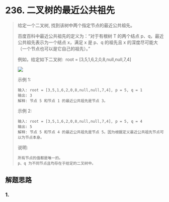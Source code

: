 # 236. 二叉树的最近公共祖先

> 给定一个二叉树, 找到该树中两个指定节点的最近公共祖先。
> 
> 百度百科中最近公共祖先的定义为：“对于有根树 T 的两个结点 p、q，最近公共祖先表示为一个结点 x，满足 x 是 p、q 的祖先且 x 的深度尽可能大（一个节点也可以是它自己的祖先）。”
> 
> 例如，给定如下二叉树:  root = [3,5,1,6,2,0,8,null,null,7,4]
>  
> ![](https://assets.leetcode-cn.com/aliyun-lc-upload/uploads/2018/12/15/binarytree.png)
>
> 示例 1:
> 
> ```
> 输入: root = [3,5,1,6,2,0,8,null,null,7,4], p = 5, q = 1
> 输出: 3
> 解释: 节点 5 和节点 1 的最近公共祖先是节点 3。
> ```
> 示例 2:
> 
> ```
> 输入: root = [3,5,1,6,2,0,8,null,null,7,4], p = 5, q = 4
> 输出: 5
> 解释: 节点 5 和节点 4 的最近公共祖先是节点 5。因为根据定义最近公共祖先节点可以为节点本身。
> ```
> 
> 说明:
> ```
> 所有节点的值都是唯一的。
> p、q 为不同节点且均存在于给定的二叉树中。
> ```

## 解题思路

### 1. 